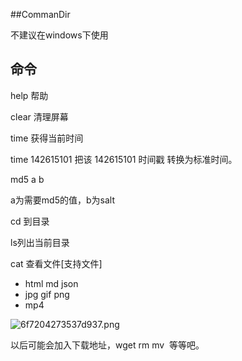 ##CommanDir

不建议在windows下使用

## 命令

help 帮助

clear 清理屏幕

time  获得当前时间

time 142615101 把该 142615101 时间戳 转换为标准时间。

md5 a b

a为需要md5的值，b为salt

cd 到目录

ls列出当前目录

cat 查看文件[支持文件]
* html md json 
* jpg gif png
* mp4

![6f7204273537d937.png](http://bilibara.com/images/2017/04/05/6f7204273537d937.png)

以后可能会加入下载地址，wget rm mv  等等吧。
